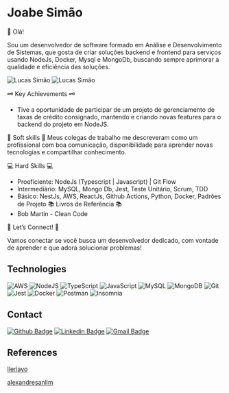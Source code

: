 # Joabe Simão #

👋 Olá! 

Sou um desenvolvedor de software formado em Análise e Desenvolvimento de Sistemas, que gosta de criar soluções backend e frontend para serviços usando NodeJs, Docker, Mysql e MongoDb, buscando sempre aprimorar a qualidade e eficiência das soluções. 

![Lucas Simão](https://github-readme-stats.vercel.app/api/top-langs/?username=joabesimao&layout=donut&langs_count=16&theme=dracula)
![Lucas Simão](https://github-readme-stats.vercel.app/api?username=joabesimao&show=reviews,discussions_started,discussions_answered,prs_merged,prs_merged_percentage&theme=dracula)


🗝 Key Achievements 🗝
- Tive a oportunidade de participar de um projeto de gerenciamento de taxas de crédito consignado, mantendo e criando novas features para o backend do projeto em NodeJS.

🧠 Soft skills 🧠
Meus colegas de trabalho me descreveram como um profissional com boa comunicação, disponibilidade para aprender novas tecnologias e compartilhar conhecimento.

💻 Hard Skills 💻
- Proeficiente: NodeJs (Typescript | Javascript) | Git Flow
- Intermediário: MySQL, Mongo Db, Jest, Teste Unitário, Scrum, TDD
- Básico: NestJs, AWS, ReactJs, Github Actions, Python, Docker, Padrões de Projeto
📚 Livros de Referência 📚
- Bob Martin - Clean Code

🌟 Let’s Connect! 🌟

Vamos conectar se você busca um desenvolvedor dedicado, com vontade de aprender e que adora solucionar problemas!

## Technologies
![AWS](https://img.shields.io/badge/AWS-%23FF9900.svg?style=for-the-badge&logo=amazon-aws&logoColor=white)
![NodeJS](https://img.shields.io/badge/node.js-%2343853D.svg?style=for-the-badge&logo=node.js&logoColor=white)
![TypeScript](https://img.shields.io/badge/typescript-%23007ACC.svg?style=for-the-badge&logo=typescript&logoColor=white)
![JavaScript](https://img.shields.io/badge/JavaScript-F7DF1E?style=for-the-badge&logo=javascript&logoColor=black)
![MySQL](https://img.shields.io/badge/mysql-%2300f.svg?style=for-the-badge&logo=mysql&logoColor=white)
![MongoDB](https://img.shields.io/badge/MongoDB-%234ea94b.svg?style=for-the-badge&logo=mongodb&logoColor=white)
![Git](https://img.shields.io/badge/git-%23F05033.svg?style=for-the-badge&logo=git&logoColor=white)
![Jest](https://img.shields.io/badge/-jest-%23C21325?style=for-the-badge&logo=jest&logoColor=white)
![Docker](https://img.shields.io/badge/docker-%230db7ed.svg?style=for-the-badge&logo=docker&logoColor=white)
![Postman](https://img.shields.io/badge/Postman-FF6C37?style=for-the-badge&logo=postman&logoColor=red)
![Insomnia](https://img.shields.io/badge/Insomnia-5849be?style=for-the-badge&logo=Insomnia&logoColor=white)

## Contact
[![Github Badge](https://img.shields.io/badge/GitHub-100000?style=for-the-badge&logo=github&logoColor=white)](https://github.com/joabesimao)
[![Linkedin Badge](https://img.shields.io/badge/LinkedIn-0077B5?style=for-the-badge&logo=linkedin&logoColor=white)](https://www.linkedin.com/in/joabesimao/)
[![Gmail Badge](https://img.shields.io/badge/Gmail-D14836?style=for-the-badge&logo=gmail&logoColor=white)
](mailto:simaojoabecosta@gmail.com)

## References
[Ileriayo](https://github.com/Ileriayo/markdown-badges)

[alexandresanlim](https://github.com/alexandresanlim/Badges4-README.md-Profile)

<!--
**joabesimao/joabesimao** is a ✨ _special_ ✨ repository because its `README.md` (this file) appears on your GitHub profile.

Here are some ideas to get you started:

- 🔭 I’m currently working on ...
- 🌱 I’m currently learning ...
- 👯 I’m looking to collaborate on ...
- 🤔 I’m looking for help with ...
- 💬 Ask me about ...
- 📫 How to reach me: ...
- 😄 Pronouns: ...
- ⚡ Fun fact: ...
-->
